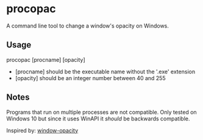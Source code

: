 # procopac

A command line tool to change a window's opacity on Windows.

## Usage

procopac [procname] [opacity]

- [procname] should be the executable name without the '.exe' extension
- [opacity] should be an integer number between 40 and 255

## Notes

Programs that run on multiple processes are not compatible.
Only tested on Windows 10 but since it uses WinAPI it *should* be backwards compatible.

Inspired by: [window-opacity ](https://github.com/DongchengWang/window-opacity)
